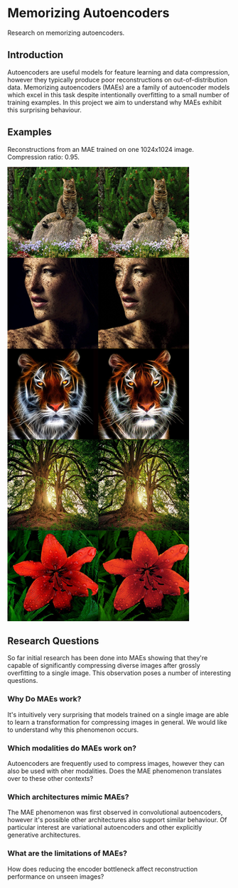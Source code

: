 # Memorizing Autoencoders

Research on memorizing autoencoders.

## Introduction

Autoencoders are useful models for feature learning and data compression, however they typically produce poor reconstructions on out-of-distribution data. Memorizing autoencoders (MAEs) are a family of autoencoder models which excel in this task despite intentionally overfitting to a small number of training examples. In this project we aim to understand why MAEs exhibit this surprising behaviour.

## Examples

Reconstructions from an MAE trained on one 1024x1024 image. Compression ratio: 0.95.

<img src='https://github.com/oelin/memorizing-autoencoders/blob/main/images/examples.jpeg'>


## Research Questions

So far initial research has been done into MAEs showing that they're capable of significantly compressing diverse images after grossly overfitting to a single image. This observation poses a number of interesting questions.

### Why Do MAEs work?

It's intuitively very surprising that models trained on a single image are able to learn a transformation for compressing images in general. We would like to understand why this phenomenon occurs.

### Which modalities do MAEs work on?

Autoencoders are frequently used to compress images, however they can also be used with oher modalities. Does the MAE phenomenon translates over to these other contexts?

### Which architectures mimic MAEs?

The MAE phenomenon was first observed in convolutional autoencoders, however it's possible other architectures also support similar behaviour. Of particular interest are variational autoencoders and other explicitly generative architectures. 

### What are the limitations of MAEs?

How does reducing the encoder bottleneck affect reconstruction performance on unseen images?
